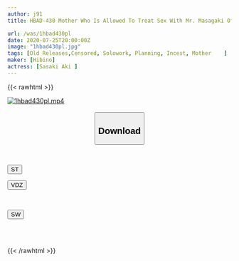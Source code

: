 ```yaml
---
author: j91
title: HBAD-430 Mother Who Is Allowed To Treat Sex With Mr. Masagaki Of My Son's Friend ~ Aki Sasaki

url: /was/1hbad430pl
date: 2020-07-25T20:00:00Z
image: "1hbad430pl.jpg"
tags: [Old Releases,Censored, Solowork, Planning, Incest, Mother	]
maker: [Hibino]
actress: [Sasaki Aki ]
---
```



{{< rawhtml >}}

<div class="video" data-videoid="4ym461ROVGsVGj">
    <a href="javascript:;">
        <img src="/was/1hbad430pl/1hbad430pl.jpg" width="WIDTH" height="HEIGHT" alt="1hbad430pl.mp4" loading="lazy">
    </a>
</div>

<script type="text/javascript" src="https://j91.asia/asset/on-demand-st.js"></script>

<br>
  <link rel="stylesheet" href="https://j91.asia/asset/bs5.css">
  
  <center>
  <button class="btn btn-primary" type="button" data-bs-toggle="collapse" data-bs-target=".multi-collapse" aria-expanded="false" aria-controls="multiCollapseExample1 multiCollapseExample2"><h2>Download</h2></button></center>
</p>
<div class="row">
  <div class="col">
    <div class="collapse multi-collapse" id="multiCollapseExample1">
      <div class="card card-body">
	      	      <br>
<div class="buttons">  
<p><a href="https://streamtape.to/v/4ym461ROVGsVGj" target="_blank"><button class="btn-hover color-3"><i class="fa fa-download"></i> ST</button></a></p>
<p><a href="https://vidoza.net/u18mify8tq6p.html" target="_blank"><button class="btn-hover color-1"><i class="fa fa-download"></i> VDZ</button></a></p></div>
    </div>
  </div>
</div>
  <div class="col">
    <div class="collapse multi-collapse" id="multiCollapseExample2">
      <div class="card card-body">
	      <br>
<div class="buttons">
<p><a href="https://cdnwish.com/9ung0ctupv9a" target="_blank"><button class="btn-hover color-2"><i class="fa fa-download"></i> SW</button></a></p></div>
<br><br>
      </div>
    </div>
  </div>
</div>

{{< /rawhtml >}}